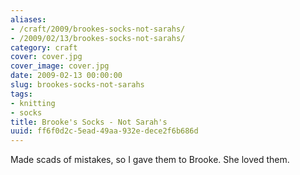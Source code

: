 ```yaml
---
aliases:
- /craft/2009/brookes-socks-not-sarahs/
- /2009/02/13/brookes-socks-not-sarahs/
category: craft
cover: cover.jpg
cover_image: cover.jpg
date: 2009-02-13 00:00:00
slug: brookes-socks-not-sarahs
tags:
- knitting
- socks
title: Brooke's Socks - Not Sarah's
uuid: ff6f0d2c-5ead-49aa-932e-dece2f6b686d
---
```


Made scads of mistakes, so I gave them to Brooke. She loved them.